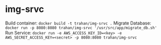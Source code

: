# img-srvc

Build container: `docker build -t trahan/img-srvc .`
Migrate Database: `docker run -p 8080:8080 trahan/img-srvc '/usr/src/app/migrate_db.sh'`
Run Service: `docker run -e AWS_ACCESS_KEY_ID=<key> -e AWS_SECRET_ACCESS_KEY=<secret> -p 8080:8080 trahan/img-srvc`
